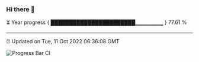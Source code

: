 ### Hi there 👋

⏳ Year progress { ███████████████████████▁▁▁▁▁▁▁ } 77.61 %

---

⏰ Updated on Tue, 11 Oct 2022 06:36:08 GMT

![Progress Bar CI](https://github.com/Shyam-Makwana/GitHub-Actions-Demo/workflows/Progress%20Bar%20CI/badge.svg)
